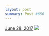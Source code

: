 ```yaml
---
layout: post
summary: Post #656
---
```


<p>
  <time><a href="/656">June 28, 2017</a></time>
  <a href="/656"><img src="{{ site.assets_url }}/656-640.jpg" srcset="{{ site.assets_url }}/656-320.jpg 320w, {{ site.assets_url }}/656-640.jpg 640w, {{ site.assets_url }}/656-960.jpg 960w, {{ site.assets_url }}/656-1280.jpg 1280w" sizes="(min-width: 700px) 50vw, calc(100vw - 2rem)" /></a>
</p>
